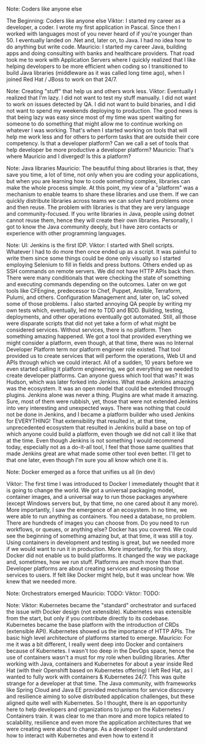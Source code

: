 <!-- .slide: data-background="img/coder.png" data-background-size="cover" data-background-opacity="0.2" -->

Note:
Coders like anyone else

The Beginning: Coders like anyone else
Viktor:
I started my career as a developer, a coder. I wrote my first application in Pascal. Since then I worked with languages most of you never heard of if you're younger than 50. I eventually landed on .Net and, later on, to Java. I had no idea how to do anything but write code.
Mauricio:
I started my career Java, building apps and doing consulting with banks and healthcare providers. That road took me to work with Application Servers where I quickly realized that I like helping developers to be more efficient when coding so I transitioned to build Java libraries (middleware as it was called long time ago), when I joined Red Hat / JBoss to work on that 24/7. 


<!-- .slide: data-background="img/help-others.png" data-background-size="cover" data-background-opacity="0.2" -->

Note:
Creating "stuff" that help us and others work less.
Viktor:
Eventually I realized that I'm lazy. I did not want to test my stuff manually. I did not want to work on issues detected by QA. I did not want to build binaries, and I did not want to spend my weekends deploying to production. The good news is that being lazy was easy since most of my time was spent waiting for someone to do something that might allow me to continue working on whatever I was working. That's when I started working on tools that will help me work less and for others to perform tasks that are outside their core competency.
Is that a developer platform? Can we call a set of tools that help developer be more productive a developer platform?
Mauricio: 
That's where Mauricio and I diverged!
Is this a platform?


<!-- .slide: data-background="/img/products/java.png" data-background-size="contain" data-background-opacity="0.2" -->

Note:
Java libraries
Mauricio: The beautiful thing about libraries is that, they save you time, a lot of time, not only when you are coding your applications, but when you are learning how to code something complex, libraries can make the whole process simple. 
At this point, my view of a "platform" was a mechanism to enable teams to share these libraries and use them. If we can quickly distribute libraries across teams we can solve hard problems once and then reuse. 
The problem with libraries is that they are very language and community-focused. If you write libraries in Java, people using dotnet cannot reuse them, hence they will create their own libraries. Personally, I got to know the Java community deeply, but I have zero contacts or experience with other programming languages. 


<!-- .slide: data-background="/img/products/hudson.png" data-background-size="contain" data-background-opacity="0.2" -->

Note:
UI: Jenkins is the first IDP.
Viktor: I started with Shell scripts. Whatever I had to do more then once ended up as a script. It was painful to write them since some things could be done only visually so I started employing Selenium to fill in fields and press buttons. Others ended up as SSH commands on remote servers. We did not have HTTP APIs back then.
There were many conditionals that were checking the state of something and executing commands depending on the outcomes. Later on we got tools like CFEngine, predecessor to Chef, Puppet, Ansible, Terraform, Pulumi, and others. Configuration Management and, later on, IaC solved some of those problems.
I also started annoying QA people by writing my own tests which, eventually, led me to TDD and BDD.
Building, testing, deployments, and other operations eventually got automated.
Still, all those were disparate scripts that did not yet take a form of what might be considered services. Without services, there is no platform.
Then something amazing happened. We got a tool that provided everything we might consider a platform, even though, at that time, there was no Internal Developer Platform term nor platform engineer role existed.
That tool provided us to create services that will perform the operations, Web UI and APIs through which we could interact. All of a sudden, 10 years before we even started calling it platform engineering, we got everything we needed to create developer platforms.
Can anyone guess which tool that was?
It was Hudson, which was later forked into Jenkins.
What made Jenkins amazing was the ecosystem. It was an open model that could be extended through plugins. Jenkins alone was never a thing. Plugins are what made it amazing. Sure, most of them were rubbish, yet, those that were not extended Jenkins into very interesting and unexpected ways. There was nothing that could not be done in Jenkins, and I became a platform builder who used Jenkins for EVERYTHING!
That extensibility that resulted in, at that time, unprecedented ecosystem that resulted in Jenkins build a base on top of which anyone could build a platform, even though we did not call it like that at the time. Even though Jenkins is not something I would recommend today, especially not as a do-it-all tool, I feel that those same qualities that made Jenkins great are what made some other tool even better. I'll get to that one later, even though I'm sure you all know which one it is.


<!-- .slide: data-background="/img/products/docker.png" data-background-size="contain" data-background-opacity="0.2" -->

Note:
Docker emerged as a force that unifies us all (in dev)

Viktor: The first time I was introduced to Docker I immediately thought that it is going to change the world. We got a universal packaging model, container images, and a universal way to run those packages anywhere (except Windows servers but, by that time, no one cared about it any more). More importantly, I saw the emergence of an ecosystem. In no time, we were able to run anything as containers. You need a database, no problem. There are hundreds of images you can choose from. Do you need to run workflows, or queues, or anything else? Docker has you covered. We could see the beginning of something amazing but, at that time, it was still a toy. Using containers in development and testing is great, but we needed more if we would want to run it in production. More importantly, for this story, Docker did not enable us to build platforms. It changed the way we package and, sometimes, how we run stuff. Platforms are much more than that. Developer platforms are about creating services and exposing those services to users. If felt like Docker might help, but it was unclear how. We knew that we needed more.



<!-- .slide: data-background="/img/products/mesos.jpg" data-background-size="cover" data-background-opacity="0.2" -->

Note:
Orchestrators emerged
Mauricio: TODO:
Viktor: TODO:


<!-- .slide: data-background="/img/products/kubernetes.png" data-background-size="cover" data-background-opacity="0.2" -->

Note:
Viktor:
Kubernetes became the "standard" orchestrator and surfaced the issue with Docker design (not extensible). Kubernetes was extensible from the start, but only if you contribute directly to its codebase. Kubernetes became the base platform with the introduction of CRDs (extensible API). Kubernetes showed us the importance of HTTP APIs. The basic high level architecture of platforms started to emerge.
Mauricio:
For me it was a bit different, I really went deep into Docker and containers because of Kubernetes. I wasn't too deep in the DevOps space, hence the use of containers wasn't a must for my role when building libraries. 
After working with Java, containers and Kubernetes for about a year inside Red Hat (with their Openshift based on Kubernetes offering) I left Red Hat, as I wanted to fully work with containers & Kubernetes 24/7. This was quite strange for a developer at that time. 
The Java community, with frameworks like Spring Cloud and Java EE provided mechanisms for service discovery and resilience aiming to solve distributed application challenges, but these aligned quite well with Kubernetes. So I thought, there is an opportunity here to help developers and organizations to jump on the Kubernetes / Containers train. 
it was clear to me than more and more topics related to scalability, resilience and even more the application architectures that we were creating were about to change. As a developer I could understand how to interact with Kubernetes and even how to extend it
